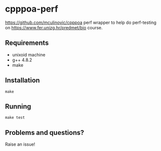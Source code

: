 # cpppoa-perf
https://github.com/mculinovic/cpppoa perf wrapper to help do perf-testing on https://www.fer.unizg.hr/predmet/bio course.

## Requirements
- unixoid machine
- g++ 4.8.2
- make

## Installation
```
make
```

## Running
```
make test
```

## Problems and questions?
Raise an issue!
